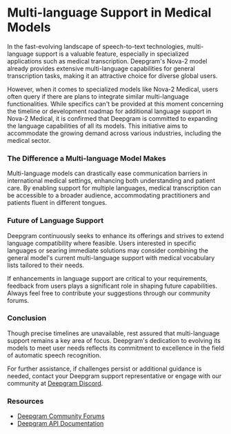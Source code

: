# Multi-language Support in Medical Models

In the fast-evolving landscape of speech-to-text technologies, multi-language support is a valuable feature, especially in specialized applications such as medical transcription. Deepgram's Nova-2 model already provides extensive multi-language capabilities for general transcription tasks, making it an attractive choice for diverse global users.

However, when it comes to specialized models like Nova-2 Medical, users often query if there are plans to integrate similar multi-language functionalities. While specifics can't be provided at this moment concerning the timeline or development roadmap for additional language support in Nova-2 Medical, it is confirmed that Deepgram is committed to expanding the language capabilities of all its models. This initiative aims to accommodate the growing demand across various industries, including the medical sector.

### The Difference a Multi-language Model Makes
Multi-language models can drastically ease communication barriers in international medical settings, enhancing both understanding and patient care. By enabling support for multiple languages, medical transcription can be accessible to a broader audience, accommodating practitioners and patients fluent in different tongues.

### Future of Language Support
Deepgram continuously seeks to enhance its offerings and strives to extend language compatibility where feasible. Users interested in specific languages or searing immediate solutions may consider combining the general model's current multi-language support with medical vocabulary lists tailored to their needs.

If enhancements in language support are critical to your requirements, feedback from users plays a significant role in shaping future capabilities. Always feel free to contribute your suggestions through our community forums.

### Conclusion
Though precise timelines are unavailable, rest assured that multi-language support remains a key area of focus. Deepgram's dedication to evolving its models to meet user needs reflects its commitment to excellence in the field of automatic speech recognition.

For further assistance, if challenges persist or additional guidance is needed, contact your Deepgram support representative or engage with our community at [Deepgram Discord](https://discord.gg/deepgram).

### Resources
- [Deepgram Community Forums](https://github.com/orgs/deepgram/discussions)
- [Deepgram API Documentation](https://developers.deepgram.com/docs/)